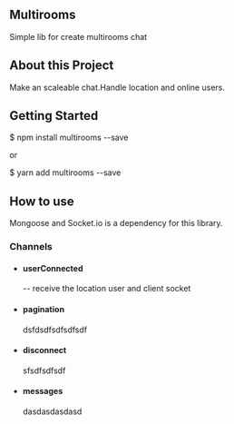 ## Multirooms

Simple lib for create multirooms chat

## About this Project

Make an scaleable chat.Handle location and online users.

## Getting Started

$ npm install multirooms --save

or

$ yarn add multirooms --save


## How to use

Mongoose and Socket.io is a dependency for this library. 

### Channels

- #### userConnected

  -- receive the location user and client socket
  
  
- #### pagination

  dsfdsdfsdfsdfsdf
  
- #### disconnect

    sfsdfsdfsdf
    
- #### messages

    dasdasdasdasd
